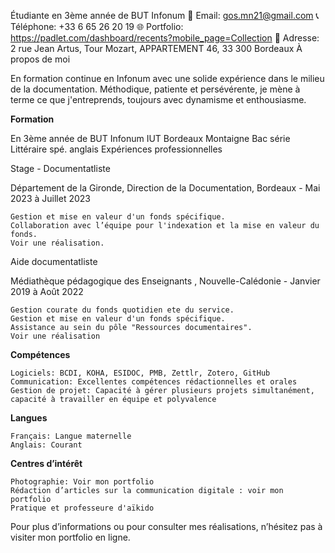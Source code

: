 Étudiante en 3ème année de BUT Infonum
📧 Email: gos.mn21@gmail.com
📞 Téléphone: +33 6 65 26 20 19
🌐 Portfolio: https://padlet.com/dashboard/recents?mobile_page=Collection
📍 Adresse: 2 rue Jean Artus, Tour Mozart, APPARTEMENT 46, 33 300 Bordeaux
À propos de moi

En formation continue en Infonum avec une solide expérience dans le milieu de la documentation. Méthodique, patiente et persévérente, je mène à terme ce que j'entreprends, toujours avec dynamisme et enthousiasme.

**Formation**

En 3ème année de BUT Infonum IUT Bordeaux Montaigne Bac série Littéraire spé. anglais
Expériences professionnelles

Stage - Documentatliste

Département de la Gironde, 
Direction de la Documentation, Bordeaux - Mai 2023 à Juillet 2023

    Gestion et mise en valeur d'un fonds spécifique.
    Collaboration avec l’équipe pour l'indexation et la mise en valeur du fonds.
    Voir une réalisation.

Aide documentatliste

Médiathèque pédagogique des Enseignants , Nouvelle-Calédonie - Janvier 2019 à Août 2022

    Gestion courate du fonds quotidien ete du service.
    Gestion et mise en valeur d'un fonds spécifique.
    Assistance au sein du pôle "Ressources documentaires".
    Voir une réalisation

**Compétences**

    Logiciels: BCDI, KOHA, ESIDOC, PMB, Zettlr, Zotero, GitHub
    Communication: Excellentes compétences rédactionnelles et orales
    Gestion de projet: Capacité à gérer plusieurs projets simultanément, capacité à travailler en équipe et polyvalence 

**Langues**

    Français: Langue maternelle
    Anglais: Courant

**Centres d’intérêt**

    Photographie: Voir mon portfolio
    Rédaction d’articles sur la communication digitale : voir mon portfolio
    Pratique et professeure d'aïkido
    

Pour plus d’informations ou pour consulter mes réalisations, n’hésitez pas à visiter mon portfolio en ligne.
